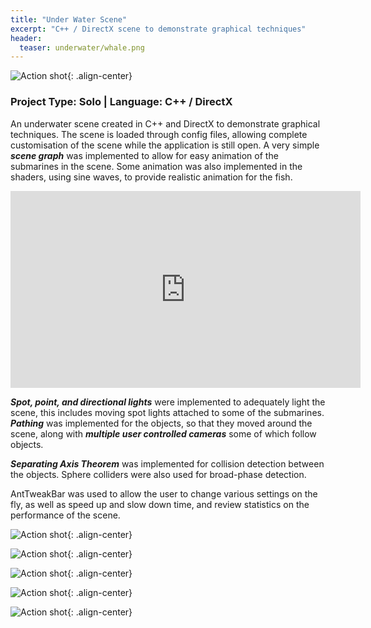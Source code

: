 ```yaml
---
title: "Under Water Scene"
excerpt: "C++ / DirectX scene to demonstrate graphical techniques"
header:
  teaser: underwater/whale.png
---
```


![Action shot](/images/underwater/overall.png){: .align-center}

### Project Type: Solo | Language: C++ / DirectX

An underwater scene created in C++ and DirectX to demonstrate graphical techniques. The scene is loaded through config files, allowing complete customisation of the scene while the application is still open. A very simple ***scene graph*** was implemented to allow for easy animation of the submarines in the scene. Some animation was also implemented in the shaders, using sine waves, to provide realistic animation for the fish.

<iframe width="560" height="315" src="https://www.youtube.com/embed/1rMlGKm3JjQ" frameborder="0" allowfullscreen></iframe>

***Spot, point, and directional lights*** were implemented to adequately light the scene, this includes moving spot lights attached to some of the submarines. ***Pathing*** was implemented for the objects, so that they moved around the scene, along with ***multiple user controlled cameras*** some of which follow objects.

***Separating Axis Theorem*** was implemented for collision detection between the objects. Sphere colliders were also used for broad-phase detection.

AntTweakBar was used to allow the user to change various settings on the fly, as well as speed up and slow down time, and review statistics on the performance of the scene.

![Action shot](/images/underwater/overall2.png){: .align-center}

![Action shot](/images/underwater/newsub.png){: .align-center}

![Action shot](/images/underwater/oldsub.png){: .align-center}

![Action shot](/images/underwater/whale.png){: .align-center}

![Action shot](/images/underwater/fish.png){: .align-center}

